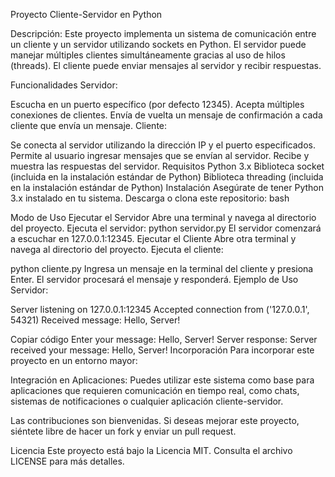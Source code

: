 Proyecto Cliente-Servidor en Python

Descripción:
Este proyecto implementa un sistema de comunicación entre un cliente y un servidor utilizando sockets en Python. El servidor puede manejar múltiples clientes simultáneamente gracias al uso de hilos (threads). El cliente puede enviar mensajes al servidor y recibir respuestas.

Funcionalidades
Servidor:

Escucha en un puerto específico (por defecto 12345).
Acepta múltiples conexiones de clientes.
Envía de vuelta un mensaje de confirmación a cada cliente que envía un mensaje.
Cliente:

Se conecta al servidor utilizando la dirección IP y el puerto especificados.
Permite al usuario ingresar mensajes que se envían al servidor.
Recibe y muestra las respuestas del servidor.
Requisitos
Python 3.x
Biblioteca socket (incluida en la instalación estándar de Python)
Biblioteca threading (incluida en la instalación estándar de Python)
Instalación
Asegúrate de tener Python 3.x instalado en tu sistema.
Descarga o clona este repositorio:
bash

Modo de  Uso
Ejecutar el Servidor
Abre una terminal y navega al directorio del proyecto.
Ejecuta el servidor:
python servidor.py
El servidor comenzará a escuchar en 127.0.0.1:12345.
Ejecutar el Cliente
Abre otra terminal y navega al directorio del proyecto.
Ejecuta el cliente:

python cliente.py
Ingresa un mensaje en la terminal del cliente y presiona Enter. El servidor procesará el mensaje y responderá.
Ejemplo de Uso
Servidor:

Server listening on 127.0.0.1:12345
Accepted connection from ('127.0.0.1', 54321)
Received message: Hello, Server!

Copiar código
Enter your message: Hello, Server!
Server response: Server received your message: Hello, Server!
Incorporación
Para incorporar este proyecto en un entorno mayor:

Integración en Aplicaciones: Puedes utilizar este sistema como base para aplicaciones que requieren comunicación en tiempo real, como chats, sistemas de notificaciones o cualquier aplicación cliente-servidor.

Las contribuciones son bienvenidas. Si deseas mejorar este proyecto, siéntete libre de hacer un fork y enviar un pull request.

Licencia
Este proyecto está bajo la Licencia MIT. Consulta el archivo LICENSE para más detalles.
